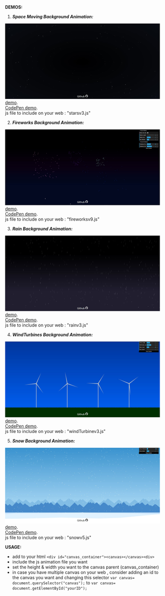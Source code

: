 **DEMOS:**

1. ***Space Moving Background Animation:***  
  
![My image](imgs/img1.JPG)  
<a href="https://yassinefikri.github.io/jsanims_demos/index1.html">demo</a>.  
<a href="https://codepen.io/yassinefikri/full/zYOyOby">CodePen demo</a>.   
js file to include on your web : "starsv3.js"

2. ***Fireworks Background Animation:***  
  
![My image](imgs/img2.JPG)  
<a href="https://yassinefikri.github.io/jsanims_demos/index2.html">demo</a>.   
<a href="https://codepen.io/yassinefikri/full/GRKPRgN">CodePen demo</a>.  
js file to include on your web : "fireworksv9.js"  

3. ***Rain Background Animation:***  
  
![My image](imgs/img3.JPG)  
<a href="https://yassinefikri.github.io/jsanims_demos/index3.html">demo</a>.   
<a href="https://codepen.io/yassinefikri/full/RwbmwJX">CodePen demo</a>.  
js file to include on your web : "rainv3.js" 

4. ***WindTurbines Background Animation:***  
  
![My image](imgs/img4.JPG)  
<a href="https://yassinefikri.github.io/jsanims_demos/index4.html">demo</a>.   
<a href="https://codepen.io/yassinefikri/full/rNNNNox">CodePen demo</a>.  
js file to include on your web : "windTurbinev3.js"  

5. ***Snow Background Animation:***  
  
![My image](imgs/img5.JPG)  
<a href="https://yassinefikri.github.io/jsanims_demos/index5.html">demo</a>.   
<a href="https://codepen.io/yassinefikri/full/dyyeapQ">CodePen demo</a>.  
js file to include on your web : "snowv5.js"   
  
**USAGE:**  
  
- add to your html ```<div id="canvas_container"><canvas></canvas><div>```
- include the js animation file you want  
- set the height & width you want to the canvas parent (canvas_container)
- in case you have multiple canvas on your web , consider adding an id to the canvas you want and changing this selector ```var canvas= document.querySelector("canvas");``` to ```var canvas= document.getElementById("yourID");```